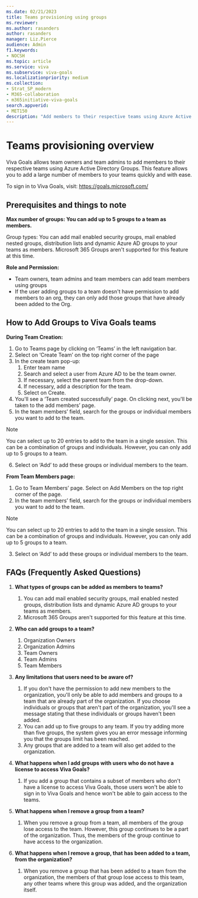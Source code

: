 ```yaml
---
ms.date: 02/21/2023
title: Teams provisioning using groups 
ms.reviewer: 
ms.author: rasanders
author: rasanders
manager: Liz.Pierce
audience: Admin
f1.keywords:
- NOCSH
ms.topic: article
ms.service: viva
ms.subservice: viva-goals
ms.localizationpriority: medium
ms.collection:  
- Strat_SP_modern
- M365-collaboration
- m365initiative-viva-goals  
search.appverid:
- MET150
description: "Add members to their respective teams using Azure Active Directory Group with Viva Goals"
---
```


# Teams provisioning overview

Viva Goals allows team owners and team admins to add members to their respective teams using Azure Active Directory Groups. This feature allows you to add a large number of members to your teams quickly and with ease.  

To sign in to Viva Goals, visit: https://goals.microsoft.com/

## Prerequisites and things to note 

**Max number of groups: You can add up to 5 groups to a team as members.** 

Group types: You can add mail enabled security groups, mail enabled nested groups, distribution lists and dynamic Azure AD groups to your teams as members. Microsoft 365 Groups aren't supported for this feature at this time. 

**Role and Permission:** 

- Team owners, team admins and team members can add team members using groups 
- If the user adding groups to a team doesn't have permission to add members to an org, they can only add those groups that have already been added to the Org. 

## How to Add Groups to Viva Goals teams

**During Team Creation:**

1. Go to Teams page by clicking on ‘Teams’ in the left navigation bar. 
1. Select on ‘Create Team’ on the top right corner of the page 
1. In the create team pop-up: 
    1. Enter team name 
    1. Search and select a user from Azure AD to be the team owner.  
    1. If necessary, select the parent team from the drop-down. 
    1. If necessary, add a description for the team. 
    1. Select on Create. 
1. You'll see a ‘Team created successfully’ page. On clicking next, you'll be taken to the add members’ page. 
1. In the team members’ field, search for the groups or individual members you want to add to the team. 

> [!NOTE]
> You can select up to 20 entries to add to the team in a single session. This can be a combination of groups and individuals. However, you can only add up to 5 groups to a team.

6. Select on ‘Add’ to add these groups or individual members to the team. 

**From Team Members page:**

1. Go to Team Members’ page. Select on Add Members on the top right corner of the page. 
1. In the team members’ field, search for the groups or individual members you want to add to the team. 

> [!NOTE]
> You can select up to 20 entries to add to the team in a single session. This can be a combination of groups and individuals. However, you can only add up to 5 groups to a team. 

3. Select on ‘Add’ to add these groups or individual members to the team.

## FAQs (Frequently Asked Questions)

1. **What types of groups can be added as members to teams?**
    1. You can add mail enabled security groups, mail enabled nested groups, distribution lists and dynamic Azure AD groups to your teams as members.  
    1. Microsoft 365 Groups aren't supported for this feature at this time. 

2. **Who can add groups to a team?**
    1. Organization Owners 
    1. Organization Admins 
    1. Team Owners 
    1. Team Admins 
    1. Team Members 

3. **Any limitations that users need to be aware of?**
    1. If you don't have the permission to add new members to the organization, you'll only be able to add members and groups to a team that are already part of the organization. If you choose individuals or groups that aren't part of the organization, you'll see a message stating that these individuals or groups haven't been added. 
    1. You can add up to five groups to any team. If you try adding more than five groups, the system gives you an error message informing you that the groups limit has been reached.  
    1. Any groups that are added to a team will also get added to the organization. 

4. **What happens when I add groups with users who do not have a license to access Viva Goals?**
    1. If you add a group that contains a subset of members who don't have a license to access Viva Goals, those users won't be able to sign in to Viva Goals and hence won't be able to gain access to the teams.

5. **What happens when I remove a group from a team?**
    1. When you remove a group from a team, all members of the group lose access to the team. However, this group continues to be a part of the organization. Thus, the members of the group continue to have access to the organization.

6. **What happens when I remove a group, that has been added to a team, from the organization?**
    1. When you remove a group that has been added to a team from the organization, the members of that group lose access to this team, any other teams where this group was added, and the organization itself. 